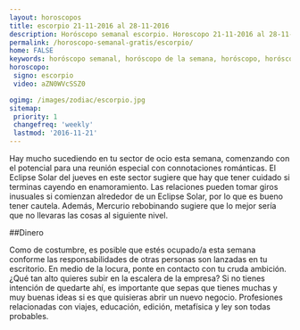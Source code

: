 ```yaml
---
layout: horoscopos
title: escorpio 21-11-2016 al 28-11-2016 
description: Horóscopo semanal escorpio. Horoscopo 21-11-2016 al 28-11-2016. Horoscopos univision gratis
permalink: /horoscopo-semanal-gratis/escorpio/
home: FALSE
keywords: horóscopo semanal, horóscopo de la semana, horóscopo, horóscopo gratis,horóscopos, horóscopo esperanza gracia, horoscopos escorpio la semana, horóscopos gratis, Tarot, Astrologia, Zodíaco, escorpio, horoscopo gratis
horoscopo:
 signo: escorpio
 video: aZN0WVcSSZ0

ogimg: /images/zodiac/escorpio.jpg
sitemap:
 priority: 1
 changefreq: 'weekly'
 lastmod: '2016-11-21'
---
```



Hay mucho sucediendo en tu sector de ocio esta semana, comenzando con el potencial para una reunión especial con connotaciones románticas. El Eclipse Solar del jueves en este sector sugiere que hay que tener cuidado si terminas cayendo en enamoramiento. Las relaciones pueden tomar giros inusuales si comienzan alrededor de un Eclipse Solar, por lo que es bueno tener cautela. Además, Mercurio rebobinando sugiere que lo mejor sería que no llevaras las cosas al siguiente nivel.

##Dinero

Como de costumbre, es posible que estés ocupado/a esta semana conforme las responsabilidades de otras personas son lanzadas en tu escritorio. En medio de la locura, ponte en contacto con tu cruda ambición. ¿Qué tan alto quieres subir en la escalera de la empresa? Si no tienes intención de quedarte ahí, es importante que sepas que tienes muchas y muy buenas ideas si es que quisieras abrir un nuevo negocio. Profesiones relacionadas con viajes, educación, edición, metafísica y ley son todas probables.